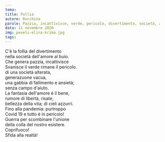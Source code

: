 ```yaml
---
tema:
title: Follia
autore: Rocchina
parole: Pazzia, incattivisce, verde, pericolo, divertimento, società, amore, buio
data: 11 novembre 2020
img: pexels-elina-krima.jpg
tags: 
---
```


C'è la  follia  del divertimento  
nella società dell'amore al buio.  
Che genera pazzia, incattivisce  
Svanisce il verde rimane il pericolo.  
di una società alterata,  
generazuone vacua,  
una gabbia di fallimento e ansietà;  
senza campo d'aiuto.   
La fantasia dell'amore è il bene,  
rumore di libertà, risate,  
bellezza della vita; di cieli azzurri.  
Fino alla  pandemia: purtroppo  
Covid 19 e tutto è in pericolo!  
Guerra per scombinare  l'unione   
della colla del nostro esistere.  
Coprifuoco!  
Sfida alla  realtà!  

